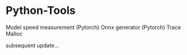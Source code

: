 # Python-Tools


Model speed measurement (Pytorch) 
Onnx generator (Pytorch)
Trace Malloc

subsequent update...
